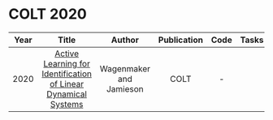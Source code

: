 # COLT 2020

| Year |                                                       Title                                                       |   Author    | Publication | Code | Tasks | Notes | Datasets| Notions |
|:----:|:-----------------------------------------------------------------------------------------------------------------:|:-----------:|:-----------:|:----:|:----:|:-----:|:-----:|:-----:|
| 2020 | [Active Learning for Identification of Linear Dynamical Systems](https://proceedings.mlr.press/v125/wagenmaker20a.html) | Wagenmaker and Jamieson |    COLT     |  -   |      |       |
